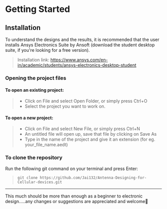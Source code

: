 # Getting Started

## Installation
To understand the designs and the results, it is recommended that the user installs Ansys Electronics Suite by Ansoft (download the student desktop suite, if you're looking for a free version).

> Installation link: https://www.ansys.com/en-in/academic/students/ansys-electronics-desktop-student

### Opening the project files
#### To open an existing project:
> + Click on File and select Open Folder, or simply press Ctrl+O
> + Select the project you want to work on.
#### To open a new project:
> + Click on File and select New File, or simply press Ctrl+N
> + An untitled file will open up, save that file by clicking on Save As
> + Type in the name of the project and give it an extension (for eg. your_file_name.aedt)

### To clone the repository
Run the following git command on your terminal and press Enter:
> `git clone https://github.com/Jai132/Antenna-Designing-for-Cellular-devices.git`

----------------------------------------------------------------------------------

This much should be more than enough as a beginner to electronic design.....any changes or suggestions are appreciated and welcome🙏


